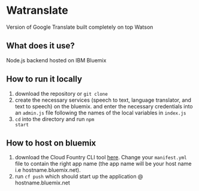 # Watranslate
Version of Google Translate built completely on top Watson

## What does it use?
Node.js backend hosted on IBM Bluemix

## How to run it locally
1) download the repository or <code>git clone</code>
2) create the necessary services (speech to text, language translator, and text to speech) on the bluemix. and enter the necessary credentials into an <code>admin.js</code> file following the names of the local variables in <code>index.js</code>
3) <code>cd</code> into the directory and run <code>npm start</code>

## How to host on bluemix
1) download the Cloud Fountry CLI tool [here](https://docs.cloudfoundry.org/cf-cli/install-go-cli.html). Change your <code>manifest.yml</code> file to contain the right app name (the app name will be your host name i.e hostname.bluemix.net). 
2) run <code>cf push</code> which should start up the application @ hostname.bluemix.net

